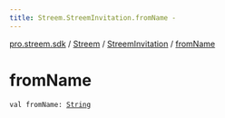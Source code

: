 ```yaml
---
title: Streem.StreemInvitation.fromName - 
---
```


[pro.streem.sdk](../../index.html) / [Streem](../index.html) / [StreemInvitation](index.html) / [fromName](./from-name.html)

# fromName

`val fromName: `[`String`](https://kotlinlang.org/api/latest/jvm/stdlib/kotlin/-string/index.html)